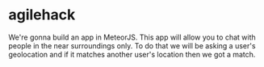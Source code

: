 agilehack
=========

We're gonna build an app in MeteorJS. This app will allow you to chat with people in the near surroundings only. To do that we will be asking a user's geolocation and if it matches another user's location then we got a match.
